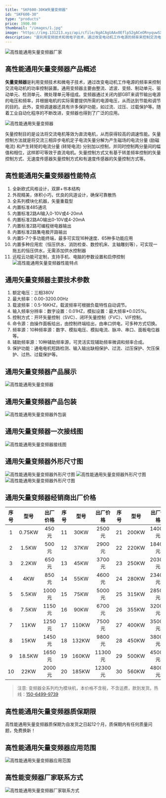 ```yaml
---
title: "SKF600-30KW矢量变频器"
id: "SKF600-30"
type: "products"
price: 1900.00
thumbnail: "/images/1.jpg"
image: "https://img.131213.xyz/api/cfile/AgACAgUAAx0Eflp52gACeORnyquwSXgdYwlrdF11mhmOWsWPSQAC1sExGzv9WFZEtNVeVCJaJgEAAwIAA3gAAzYE"
description: "是利用变频技术和微电子技术，通过改变电动机工作电源的频率来控制交流电动机的功率控制装置。通用变频器主要由整流、滤波、变频、制动单元、驱动单元、检测单元、微处理单元等组成。变频器通过关闭内部GBT来调节输出电源的电压和频率，并根据电机的实际需要提供所需的电源电压，从而达到节能和调节的目的。"
---
```




![高性能通用矢量变频器厂家](01.jpg "高性能通用矢量变频器厂家")
## 高性能通用矢量变频器产品概述

**矢量变频器**是利用变频技术和微电子技术，通过改变电动机工作电源的频率来控制交流电动机的功率控制装置。通用变频器主要由整流、滤波、变频、制动单元、驱动单元、检测单元、微处理单元等组成。变频器通过关闭内部GBT来调节输出电源的电压和频率，并根据电机的实际需要提供所需的电源电压，从而达到节能和调节的目的。此外，变频调速器还具有许多保护功能，如过流、过压、过载保护等。随着工业自动化程序的不断改进，变频器也得到了广泛的应用。

![高性能通用矢量变频器](/images/BPQ/1.jpg "高性能通用矢量变频器")

矢量控制目的是设法将交流电机等效为直流电机，从而获得较高的调速性能。矢量控制方法就是将交流三相异步电机定子电流矢量分解为产生磁场的电流分量 (励磁电流) 和产生转矩的电流分量 (转矩电流) 分别加以控制，并同时控制两分量间的幅值和相位，这样即可等效于直流电机。矢量控制方式又有基于转差频率控制的矢量控制方式、无速度传感器矢量控制方式和有速度传感器的矢量控制方式等。

## 高性能通用矢量变频器性能特点

1. 全新欧式风格设计，双屏+书本结构
2. 外观精美，体积小巧，优良的风道设计，确保可靠散热
3. 全系列模块化机器，矢量重载型
4. 内置标准485通讯
5. 内置标准2路AI输入0-10V或4-20mA
6. 内置标准2路AO输出0-10V或4-20mA
7. 内置标准2路可编程继电器输出
8. 内置标准2路集电极开路输出
9. 内置5-7个多功能终端，最多可实现16种速度、65种多功能应用
10. 内置多种应用宏（恒压供水、消防检查、数控机床、主轴雕刻等），可实现一拖五的恒压供水，无需添加供水控制器
11. 远程云功能可定制，支持手机、电脑的参数设置和启停控制
![高性能通用矢量变频器性能特点](/images/BPQ/4.jpg "高性能通用矢量变频器性能特点")

## 通用矢量变频器主要技术参数
1. 额定电压：三相380V
1. 最大频率：0.00-3200.00Hz
1. 载波频率：0.5-16KHZ，载波频率可根据负载特性自动调节。
1. 输入频率分辨率：数字设置：0.01HZ，模拟设置：最大频率*0.025%。
1. 控制方式：开环矢量控制（SVC）、闭环矢量控制（FVC）、V/F控制。
1. 命令源：由操作面板给出，由控制终端给出，由串口供电，可多种方式切换。
1. 频率源：10种频率源：数字、模拟电压、模拟电流、脉冲、串口、面板电位器等。
1. 辅助频率源：10种辅助频率源，可灵活实现辅助频率微调和频率合成。
1. 保护功能：通电电机短路检测、输入输出缺相保护、过流、过压保护、欠压保护、过热、过载保护等。

## 通用矢量变频器产品展示

![高性能通用矢量变频器](/images/BPQ/z8.jpg "高性能通用矢量变频器")

## 通用矢量变频器产品包装
![高性能通用矢量变频器外包装](/images/BPQ/8.jpg "高性能通用矢量变频器外包装")

## 通用矢量变频器一次接线图

![高性能通用矢量变频器接线图](/images/BPQ/13.jpg "高性能通用矢量变频器接线图")

## 通用矢量变频器外形尺寸图

![高性能通用矢量变频器外形尺寸图](/images/BPQ/5.jpg "高性能通用矢量变频器外形尺寸图")
![高性能通用矢量变频器外形尺寸图](/images/BPQ/6.jpg "高性能通用矢量变频器外形尺寸图")
![高性能通用矢量变频器外形尺寸图](/images/BPQ/9.jpg "高性能通用矢量变频器外形尺寸图")


## 通用矢量变频器经销商出厂价格

| 序号     | 型号 | 出厂价格     |  序号     | 型号 | 出厂价格     | 序号     | 型号 | 出厂价格     |   
| :----:        |    :----:   |          :----: |  :----:        |    :----:   |          :----: | :----:        |    :----:   |          :----: |
| 1      | 0.75KW       | 450元   |  11     | 30KW       | 2500元   |   21     | 200KW       | 14000元   |
| 2   | 1.5KW        | 500元      |  12      | 37KW       | 2900元   |   22     | 220KW       | 18400元   |
| 3   | 2.2KW        | 650元      | 13      | 45KW       | 3700元   |   23     | 250KW       | 20300元   |
| 4   | 4KW        | 850元      | 14      | 55KW       | 4600元   |   24     | 280KW       | 23400元   |
| 5   | 5.5KW        | 1000元      | 15      | 75KW       | 5000元   |   25     | 315KW       | 28500元   |
| 6   | 7.5KW        | 1150元      | 16      | 90KW       | 6700元   |   26     | 355KW       | 32000元   |
| 7   | 11KW        | 1250元      | 17      | 110KW       | 7500元   |   27     | 400KW       | 35000元   |
| 8   | 15KW        | 1450元      | 18      | 132KW       | 9800元   |   28     | 450KW       | 38000元   |
| 9   | 18.5KW        | 1650元      | 19      | 160KW       | 11300元   |  29     | 500KW       | 45000元   | 
| 10   | 22KW        | 2000元      | 20      | 185KW       | 12300元   |   30     | 560KW       | 48000元   |

> 注意: 变频器全系列均为模块机，本价格不含税，不含运费，款到发货。热线：[150-6499-9739](tel:150-6499-9739)

## 高性能通用矢量变频器质保期限

高性能通用矢量变频器质保期为自发货之日起12个月，质保期内有任何质量问题，免费换新！

## 高性能通用矢量变频器应用范围

![高性能通用矢量变频器应用范围](/images/GE300/1.png "高性能通用矢量变频器应用范围")

## 高性能变频器厂家联系方式

![高性能通用矢量变频器厂家联系方式](/images/02.jpg "高性能通用矢量变频器厂家联系方式")